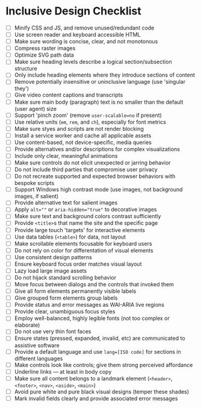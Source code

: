 # Inclusive Design Checklist

- [ ] Minify CSS and JS, and remove unused/redundant code
- [ ] Use screen reader and keyboard accessible HTML
- [ ] Make sure wording is concise, clear, and not monotonous
- [ ] Compress raster images
- [ ] Optimize SVG path data
- [ ] Make sure heading levels describe a logical section/subsection structure
- [ ] Only include heading elements where they introduce sections of content
- [ ] Remove potentially insensitive or uninclusive language (use 'singular they')
- [ ] Give video content captions and transcripts
- [ ] Make sure main body (paragraph) text is no smaller than the default (user agent) size
- [ ] Support 'pinch zoom' (remove `user-scalable=no` if present)
- [ ] Use relative units (`em`, `rem`, and `ch`), especially for font metrics
- [ ] Make sure styes and scripts are not render blocking
- [ ] Install a service worker and cache all applicable assets
- [ ] Use content-based, not device-specific, media queries
- [ ] Provide alternatives and/or descriptions for complex visualizations
- [ ] Include only clear, meaningful animations
- [ ] Make sure controls do not elicit unexpected or jarring behavior
- [ ] Do not include third parties that compromise user privacy
- [ ] Do not recreate supported and expected browser behaviors with bespoke scripts
- [ ] Support Windows high contrast mode (use images, not background images, if salient)
- [ ] Provide alternative text for salient images
- [ ] Apply `alt=""` or `aria-hidden="true"` to decorative images
- [ ] Make sure text and background colors contrast sufficiently
- [ ] Provide `<title>`s that name the site and the specific page
- [ ] Provide large touch 'targets' for interactive elements
- [ ] Use data tables (`<table>`) for data, not layout
- [ ] Make scrollable elements focusable for keyboard users
- [ ] Do not rely on color for differentation of visual elements
- [ ] Use consistent design patterns
- [ ] Ensure keyboard focus order matches visual layout
- [ ] Lazy load large image assets
- [ ] Do not hijack standard scrolling behavior
- [ ] Move focus between dialogs and the controls that invoked them
- [ ] Give all form elements permanently visible labels
- [ ] Give grouped form elements group labels
- [ ] Provide status and error messages as WAI-ARIA live regions
- [ ] Provide clear, unambiguous focus styles
- [ ] Employ well-balanced, highly legible fonts (not too complex or elaborate)
- [ ] Do not use very thin font faces
- [ ] Ensure states (pressed, expanded, invalid, etc) are communicated to assistive software
- [ ] Provide a default language and use `lang=[ISO code]` for sections in different languages
- [ ] Make controls look like controls; give them strong perceived affordance
- [ ] Underline links — at least in body copy
- [ ] Make sure all content belongs to a landmark element (`<header>`, `<footer>`, `<nav>`, `<aside>`, `<main>`)
- [ ] Avoid pure white and pure black visual designs (temper these shades)
- [ ] Mark invalid fields clearly and provide associated error messages
